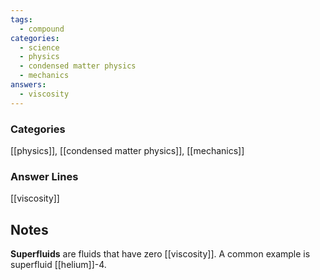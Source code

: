 ```yaml
---
tags:
  - compound
categories:
  - science
  - physics
  - condensed matter physics
  - mechanics
answers:
  - viscosity
---
```

### Categories
[[physics]], [[condensed matter physics]], [[mechanics]]
### Answer Lines
[[viscosity]]
## Notes
**Superfluids** are fluids that have zero [[viscosity]]. A common example is superfluid [[helium]]-4.